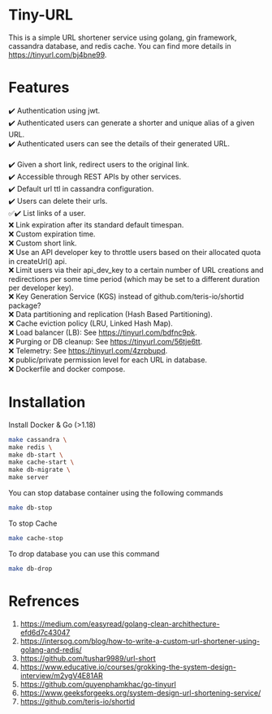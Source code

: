 # Tiny-URL
This is a simple URL shortener service using golang, gin framework, cassandra database, and redis cache. You can find more details in https://tinyurl.com/bj4bne99.

# Features

:heavy_check_mark: Authentication using jwt. <br/>
:heavy_check_mark: Authenticated users can generate a shorter and unique alias of a given URL.<br/>
:heavy_check_mark: Authenticated users can see the details of their generated URL.<br/>   
:heavy_check_mark: Given a short link, redirect users to the original link. <br/>
:heavy_check_mark: Accessible through REST APIs by other services.<br/>
:heavy_check_mark: Default url ttl in cassandra configuration. <br/>
:heavy_check_mark: Users can delete their urls. <br/>
✅:heavy_check_mark: List links of a user. <br/>
❌ Link expiration after its standard default timespan. <br/>
❌ Custom expiration time. <br/> 
❌ Custom short link.  <br/>
❌ Use an API developer key to throttle users based on their allocated quota in createUrl() api.<br/>
❌ Limit users via their api_dev_key to a certain number of URL creations and redirections per some time period (which may be set to a different duration per developer key). <br/>
❌ Key Generation Service (KGS) instead of github.com/teris-io/shortid package? <br/>
❌ Data partitioning and replication (Hash Based Partitioning). <br/>
❌ Cache eviction policy (LRU, Linked Hash Map). <br/>
❌ Load balancer (LB): See https://tinyurl.com/bdfnc9pk. <br/>
❌ Purging or DB cleanup: See https://tinyurl.com/56tje6tt. <br/>
❌ Telemetry: See https://tinyurl.com/4zrpbupd. <br/>
❌ public/private permission level for each URL in database. <br/>
❌ Dockerfile and docker compose. <br/>

# Installation

Install Docker & Go (>1.18)

```bash
make cassandra \
make redis \
make db-start \
make cache-start \
make db-migrate \
make server
```
You can stop database container using the following commands

```bash
make db-stop
```
To stop Cache

```bash
make cache-stop
```
To drop database you can use this command

```bash
make db-drop
```

# Refrences

1. https://medium.com/easyread/golang-clean-archithecture-efd6d7c43047
2. https://intersog.com/blog/how-to-write-a-custom-url-shortener-using-golang-and-redis/
3. https://github.com/tushar9989/url-short
4. https://www.educative.io/courses/grokking-the-system-design-interview/m2ygV4E81AR
5. https://github.com/quyenphamkhac/go-tinyurl
6. https://www.geeksforgeeks.org/system-design-url-shortening-service/
7. https://github.com/teris-io/shortid
